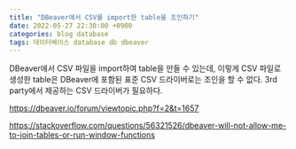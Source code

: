 ```yaml
---
title: "DBeaver에서 CSV를 import한 table을 조인하기"
date: 2022-05-27 22:30:00 +0900
categories: blog database
tags: 데이터베이스 database db dbeaver
---
```


DBeaver에서 CSV 파일을 import하여 table을 만들 수 있는데, 이렇게 CSV 파일로 생성한 table은 DBeaver에 포함된 표준 CSV 드라이버로는 조인을 할 수 없다. 3rd party에서 제공하는 CSV 드라이버가 필요하다.

https://dbeaver.io/forum/viewtopic.php?f=2&t=1657

https://stackoverflow.com/questions/56321526/dbeaver-will-not-allow-me-to-join-tables-or-run-window-functions